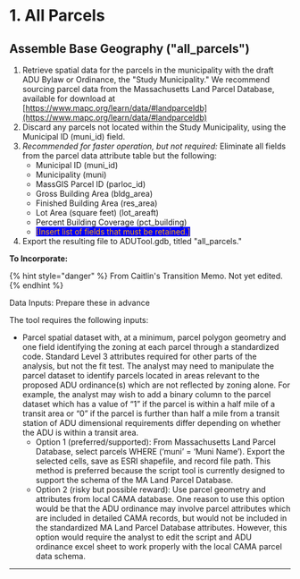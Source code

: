 # 1. All Parcels

## Assemble Base Geography ("all\_parcels")

1. Retrieve spatial data for the parcels in the municipality with the draft ADU Bylaw or Ordinance, the "Study Municipality." We recommend sourcing parcel data from the Massachusetts Land Parcel Database, available for download at [https://www.mapc.org/learn/data/#landparceldb](https://www.mapc.org/learn/data/#landparceldb)
2. Discard any parcels not located within the Study Municipality, using the Municipal ID (muni\_id) field.&#x20;
3. _Recommended for faster operation, but not required:_ Eliminate all fields from the parcel data attribute table but the following:
   * Municipal ID (muni\_id)
   * Municipality (muni)
   * MassGIS Parcel ID (parloc\_id)
   * Gross Building Area (bldg\_area)
   * Finished Building Area (res\_area)
   * Lot Area (square feet) (lot\_areaft)
   * Percent Building Coverage (pct\_building)
   * <mark style="color:orange;background-color:blue;">\[Insert list of fields that must be retained.]</mark>
4. Export the resulting file to ADUTool.gdb, titled "all\_parcels."

**To Incorporate:**

{% hint style="danger" %}
From Caitlin's Transition Memo. Not yet edited.
{% endhint %}

Data Inputs: Prepare these in advance

The tool requires the following inputs:

* Parcel spatial dataset with, at a minimum, parcel polygon geometry and one field identifying the zoning at each parcel through a standardized code. Standard Level 3 attributes required for other parts of the analysis, but not the fit test. The analyst may need to manipulate the parcel dataset to identify parcels located in areas relevant to the proposed ADU ordinance(s) which are not reflected by zoning alone. For example, the analyst may wish to add a binary column to the parcel dataset which has a value of “1” if the parcel is within a half mile of a transit area or “0” if the parcel is further than half a mile from a transit station of ADU dimensional requirements differ depending on whether the ADU is within a transit area.&#x20;
  * Option 1 (preferred/supported): From Massachusetts Land Parcel Database, select parcels WHERE (‘muni’ = ‘Muni Name’). Export the selected cells, save as ESRI shapefile, and record file path. This method is preferred because the script tool is currently designed to support the schema of the MA Land Parcel Database.
  * Option 2 (risky but possible reward): Use parcel geometry and attributes from local CAMA database. One reason to use this option would be that the ADU ordinance may involve parcel attributes which are included in detailed CAMA records, but would not be included in the standardized MA Land Parcel Database attributes. However, this option would require the analyst to edit the script and ADU ordinance excel sheet to work properly with the local CAMA parcel data schema.&#x20;

****
